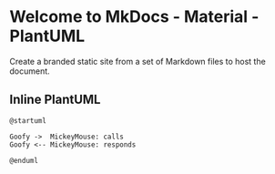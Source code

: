 # Welcome to MkDocs - Material - PlantUML

Create a branded static site from a set of Markdown files to host the document.

## Inline PlantUML

```plantuml
@startuml

Goofy ->  MickeyMouse: calls
Goofy <-- MickeyMouse: responds

@enduml
```
